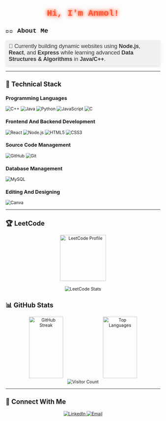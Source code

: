<div style="font-family: 'Courier New', monospace;">
  <h1 align="center" style="color: #FF5733; text-shadow: 0 0 8px #FF5733, 0 0 16px #FF5733;">
    Hi, I'm Anmol!
  </h1>
  <h2>👨‍💻 About Me </h2>
  <p style="font-size: 18px; font-family: 'Arial', sans-serif; color: #333; background-color: #f0f0f0; padding: 10px; border-radius: 5px; box-shadow: 0 4px 6px rgba(0, 0, 0, 0.1); width: fit-content;">
  🔭 Currently building dynamic websites using <b>Node.js</b>, <b>React</b>, and <b>Express</b> while learning advanced <b>Data Structures & Algorithms</b> in <b>Java/C++</b>.
</p>
</div>


<hr/>

<h2>💼 Technical Stack</h2>
<h3>Programming Languages</h3>
<p>
  <img src="https://img.shields.io/badge/C++-%2300599C.svg?style=for-the-badge&logo=c%2B%2B&logoColor=white" alt="C++" />
  <img src="https://img.shields.io/badge/Java-%23ED8B00.svg?style=for-the-badge&logo=java&logoColor=white" alt="Java" />
  <img src="https://img.shields.io/badge/Python-3670A0?style=for-the-badge&logo=python&logoColor=ffdd54" alt="Python" />
  <img src="https://img.shields.io/badge/JavaScript-%23323330.svg?style=for-the-badge&logo=javascript&logoColor=%23F7DF1E" alt="JavaScript" />
  <img src="https://img.shields.io/badge/C-%2300599C.svg?style=for-the-badge&logo=c&logoColor=white" alt="C" />
</p>

<h3>Frontend And Backend Development</h3>
<p>
  <img src="https://img.shields.io/badge/React-%2320232a.svg?style=for-the-badge&logo=react&logoColor=%2361DAFB" alt="React" />
  <img src="https://img.shields.io/badge/Node.js-339933?style=for-the-badge&logo=node.js&logoColor=white" alt="Node.js" />
  <img src="https://img.shields.io/badge/HTML5-%23E34F26.svg?style=for-the-badge&logo=html5&logoColor=white" alt="HTML5" />
  <img src="https://img.shields.io/badge/CSS3-%231572B6.svg?style=for-the-badge&logo=css3&logoColor=white" alt="CSS3" />
</p>

<h3>Source Code Management</h3>
<p>
  <img src="https://img.shields.io/badge/GitHub-%23121011.svg?style=for-the-badge&logo=github&logoColor=white" alt="GitHub" />
  <img src="https://img.shields.io/badge/Git-%23F05033.svg?style=for-the-badge&logo=git&logoColor=white" alt="Git" />
</p>

<h3>Database Management</h3>
<img src="https://img.shields.io/badge/MySQL-%2300f.svg?style=for-the-badge&logo=mysql&logoColor=white" alt="MySQL" />

<h3>Editing And Designing</h3>
<p>
  <img src="https://img.shields.io/badge/Canva-%2300C4CC.svg?style=for-the-badge&logo=Canva&logoColor=white" alt="Canva" />
</p>



<hr/>

<h2>🏆 LeetCode</h2>
<div align="center">
  <a href="https://leetcode.com/Anmol_283/" target="_blank">
    <img src="https://assets.leetcode.com/static_assets/marketing/2024-50.gif" alt="LeetCode Profile" height="150" width="150" />
  </a>
  <br/><br/>
  <img src="https://leetcard.jacoblin.cool/Anmol_283" alt="LeetCode Stats" />
</div>

<h2>📊 GitHub Stats</h2>
<div align="center">
<img src="https://github-readme-streak-stats.herokuapp.com/?user=Anmol283&theme=radical" alt="GitHub Streak" width="47%" height="200" />
<img src="https://github-readme-stats.vercel.app/api/top-langs/?username=Anmol283&layout=compact&theme=radical" alt="Top Languages" width="47%" height="200" />
<img src="https://komarev.com/ghpvc/?username=Anmol283&color=blue" alt="Visitor Count" />
</div>

<hr/>
<h2>🤝 Connect With Me</h2>
<p align="center">
  <a href="https://linkedin.com/in/Anmol283" target="_blank">
    <img src="https://img.shields.io/badge/-LinkedIn-0077B5?style=for-the-badge&logo=linkedin&logoColor=white" alt="LinkedIn">
  </a>
  <a href="mailto:295anmol@gmail.com" target="_blank">
    <img src="https://img.shields.io/badge/-Email-EA4335?style=for-the-badge&logo=gmail&logoColor=white" alt="Email">
  </a>
</p>

